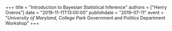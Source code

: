 +++
title = "Introduction to Bayesian Statistical Inference"
authors = ["Henry Overos"]
date = "2019-11-11T13:00:00"
publishdate = "2019-07-11"
event = "*University of Maryland, College Park* Government and Politics Department Workshop"
+++
